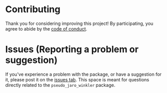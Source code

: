 # Contributing
Thank you for considering improving this project! By participating, you
agree to abide by the [code of conduct](https://github.com/ipums/pseudo_jaro_winkler/blob/master/CONDUCT.md).

# Issues (Reporting a problem or suggestion)
If you've experience a problem with the package, or have a suggestion for it, 
please post it on the [issues tab](https://github.com/ipums/pseudo_jaro_winkler/issues).
This space is meant for questions directly related to the `pseudo_jaro_winkler` package.
